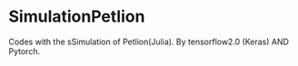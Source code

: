 # SimulationPetlion
Codes with the sSimulation of Petlion(Julia). By tensorflow2.0 (Keras) AND Pytorch.
